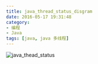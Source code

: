 ```yaml
---
title: java_thread_status_disgram
date: 2016-05-17 19:31:48
category: 
- 编程
- Java
tags: [java, java 多线程]
---
```


![java_thead_status](/images/java_thead_status.gif)